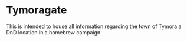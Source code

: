 # Tymoragate
This is intended to house all information regarding the town of Tymora a DnD location in a homebrew campaign.
